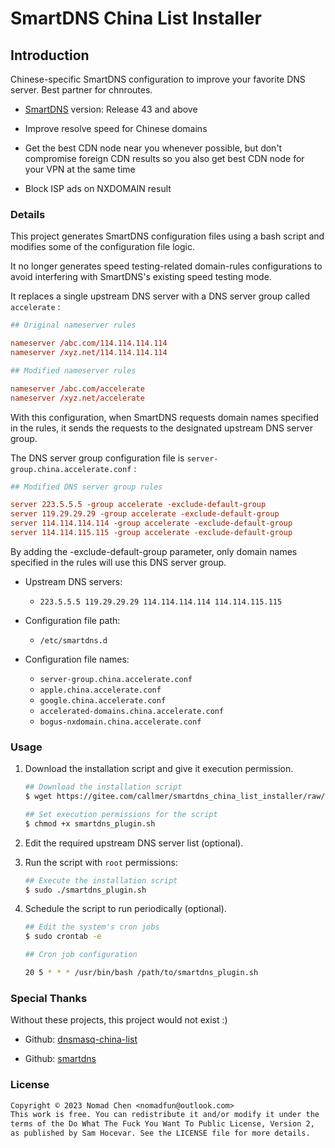 # SmartDNS China List Installer

## Introduction

Chinese-specific SmartDNS configuration to improve your favorite DNS server. Best partner for chnroutes.  

- [SmartDNS](https://github.com/pymumu/smartdns) version: Release 43 and above

- Improve resolve speed for Chinese domains

- Get the best CDN node near you whenever possible, but don't compromise foreign CDN results so you also get best CDN node for your VPN at the same time

- Block ISP ads on NXDOMAIN result

### Details

This project generates SmartDNS configuration files using a bash script and modifies some of the configuration file logic.  

It no longer generates speed testing-related domain-rules configurations to avoid interfering with SmartDNS's existing speed testing mode.  

It replaces a single upstream DNS server with a DNS server group called `accelerate` :  

```conf
## Original nameserver rules

nameserver /abc.com/114.114.114.114
nameserver /xyz.net/114.114.114.114

## Modified nameserver rules

nameserver /abc.com/accelerate
nameserver /xyz.net/accelerate
```

With this configuration, when SmartDNS requests domain names specified in the rules, it sends the requests to the designated upstream DNS server group.  

The DNS server group configuration file is `server-group.china.accelerate.conf` :  

```conf
## Modified DNS server group rules

server 223.5.5.5 -group accelerate -exclude-default-group
server 119.29.29.29 -group accelerate -exclude-default-group
server 114.114.114.114 -group accelerate -exclude-default-group
server 114.114.115.115 -group accelerate -exclude-default-group
```

By adding the -exclude-default-group parameter, only domain names specified in the rules will use this DNS server group.  

- Upstream DNS servers:
  - `223.5.5.5 119.29.29.29 114.114.114.114 114.114.115.115`

- Configuration file path:
  - `/etc/smartdns.d`

- Configuration file names:
  - `server-group.china.accelerate.conf`
  - `apple.china.accelerate.conf`
  - `google.china.accelerate.conf`
  - `accelerated-domains.china.accelerate.conf`
  - `bogus-nxdomain.china.accelerate.conf`

### Usage

1. Download the installation script and give it execution permission.

    ```bash
    ## Download the installation script
    $ wget https://gitee.com/callmer/smartdns_china_list_installer/raw/main/smartdns_plugin.sh

    ## Set execution permissions for the script
    $ chmod +x smartdns_plugin.sh
    ```

2. Edit the required upstream DNS server list (optional).

3. Run the script with `root` permissions:

    ```bash
    ## Execute the installation script
    $ sudo ./smartdns_plugin.sh
    ```

4. Schedule the script to run periodically (optional).

    ```bash
    ## Edit the system's cron jobs
    $ sudo crontab -e

    ## Cron job configuration
    
    20 5 * * * /usr/bin/bash /path/to/smartdns_plugin.sh
    ```

### Special Thanks

Without these projects, this project would not exist :)

- Github: [dnsmasq-china-list](https://github.com/felixonmars/dnsmasq-china-list)

- Github: [smartdns](https://github.com/pymumu/smartdns)

### License

```txt
Copyright © 2023 Nomad Chen <nomadfun@outlook.com>
This work is free. You can redistribute it and/or modify it under the
terms of the Do What The Fuck You Want To Public License, Version 2,
as published by Sam Hocevar. See the LICENSE file for more details.
```